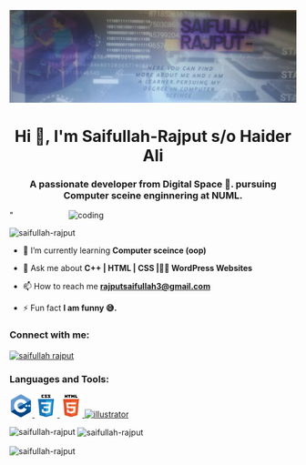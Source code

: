 ![logo](https://github.com/Saifullah-Rajput/Saifullah-Rajput/blob/main/WhatsApp%20Image%202024-09-05%20at%203.56.21%20AM.jpeg)
<h1 align="center">Hi 👋, I'm Saifullah-Rajput s/o Haider Ali</h1>
<h3 align="center">A passionate developer from Digital Space 🤝. pursuing Computer sceine enginnering at NUML.</h3>
<img align="right" alt="coding" width="400" src="https://encrypted-tbn0.gstatic.com/images?q=tbn:ANd9GcTNUvPwcjrYNWQG10Chtdy23kd9_dJTmL_M9w&s"/>
"
<p align="left"> <img src="https://komarev.com/ghpvc/?username=saifullah-rajput&label=Profile%20views&color=0e75b6&style=flat" alt="saifullah-rajput" /> </p>

- 🌱 I’m currently learning **Computer sceince (oop)**

- 💬 Ask me about **C++ | HTML | CSS |👨‍💻 WordPress Websites**

- 📫 How to reach me **rajputsaifullah3@gmail.com**

- ⚡ Fun fact **I am funny 😅.**

<h3 align="left">Connect with me:</h3>
<p align="left">
<a href="https://linkedin.com/in/saifullah rajput" target="blank"><img align="center" src="https://raw.githubusercontent.com/rahuldkjain/github-profile-readme-generator/master/src/images/icons/Social/linked-in-alt.svg" alt="saifullah rajput" height="30" width="40" /></a>
</p>

<h3 align="left">Languages and Tools:</h3>
<p align="left"> <a href="https://www.w3schools.com/cpp/" target="_blank" rel="noreferrer"> <img src="https://raw.githubusercontent.com/devicons/devicon/master/icons/cplusplus/cplusplus-original.svg" alt="cplusplus" width="40" height="40"/> </a> <a href="https://www.w3schools.com/css/" target="_blank" rel="noreferrer"> <img src="https://raw.githubusercontent.com/devicons/devicon/master/icons/css3/css3-original-wordmark.svg" alt="css3" width="40" height="40"/> </a> <a href="https://www.w3.org/html/" target="_blank" rel="noreferrer"> <img src="https://raw.githubusercontent.com/devicons/devicon/master/icons/html5/html5-original-wordmark.svg" alt="html5" width="40" height="40"/> </a> <a href="https://www.adobe.com/in/products/illustrator.html" target="_blank" rel="noreferrer"> <img src="https://www.vectorlogo.zone/logos/adobe_illustrator/adobe_illustrator-icon.svg" alt="illustrator" width="40" height="40"/> </a> </p>

<p><img align="left" src="https://github-readme-stats.vercel.app/api/top-langs?username=saifullah-rajput&show_icons=true&locale=en&layout=compact" alt="saifullah-rajput" /></p>

<p>&nbsp;<img align="center" src="https://github-readme-stats.vercel.app/api?username=saifullah-rajput&show_icons=true&locale=en" alt="saifullah-rajput" /></p>

<p><img align="center" src="https://github-readme-streak-stats.herokuapp.com/?user=saifullah-rajput&" alt="saifullah-rajput" /></p>
